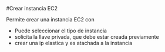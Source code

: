 #Crear instancia EC2 

Permite crear una instancia EC2 con
- Puede seleccionar el tipo de instancia
- solicita la llave privada, que debe estar creada previamente
- crear una ip elastica y es atachada a la instancia

